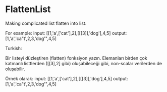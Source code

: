 # FlattenList

Making complicated list flatten into list.

For example:
input: [[1,'a',['cat'],2],[[[3]],'dog'],4,5]
output: [1,'a','ca"t',2,3,'dog'",4,5] 


Turkish:

Bir listeyi düzleştiren (flatten) fonksiyon yazın. 
Elemanları birden çok katmanlı listtlerden ([[3],2] gibi) 
oluşabileceği gibi, non-scalar verilerden de oluşabilir. 

Örnek olarak:
input: [[1,'a',['cat'],2],[[[3]],'dog'],4,5]
output: [1,'a','ca"t',2,3,'dog'",4,5] 
